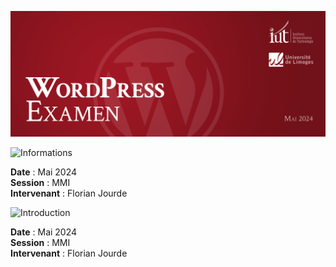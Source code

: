 
![Bannière](images/uit-wordpress-banner-examen.png)

![Informations](https://img.shields.io/badge/Informations-971622?style=for-the-badge)

**Date** : Mai 2024  
**Session** : MMI  
**Intervenant** : Florian Jourde  

![Introduction](https://img.shields.io/badge/Introduction-971622?style=for-the-badge)

**Date** : Mai 2024  
**Session** : MMI  
**Intervenant** : Florian Jourde  